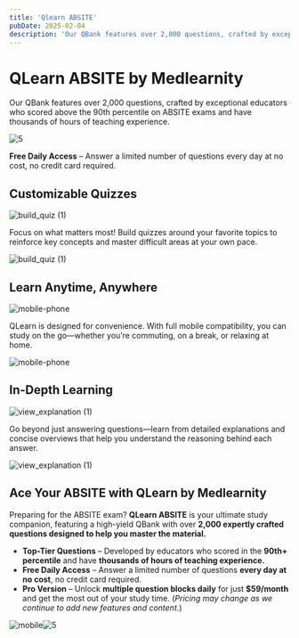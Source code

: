 ```yaml
---
title: 'Qlearn ABSITE'
pubDate: 2025-02-04
description: 'Our QBank features over 2,000 questions, crafted by exceptional educators who scored above the 90th percentile on ABSITE exams and have thousands of hours '
---
```


# **QLearn ABSITE by Medlearnity**

Our QBank features over 2,000 questions, crafted by exceptional educators who scored above the 90th percentile on ABSITE exams and have thousands of hours of teaching experience.

![](https://i2xfwztd2ksbegse.public.blob.vercel-storage.com/wp/2025/02/5.webp '5')

**Free Daily Access** – Answer a limited number of questions every day at no cost, no credit card required.

## Customizable Quizzes

![](https://i2xfwztd2ksbegse.public.blob.vercel-storage.com/wp/2025/02/build_quiz-1.webp 'build_quiz (1)')

Focus on what matters most! Build quizzes around your favorite topics to reinforce key concepts and master difficult areas at your own pace.

![](https://i2xfwztd2ksbegse.public.blob.vercel-storage.com/wp/2025/02/build_quiz-1.webp 'build_quiz (1)')

## Learn Anytime, Anywhere

![](https://i2xfwztd2ksbegse.public.blob.vercel-storage.com/wp/2025/02/mobile-phone.webp 'mobile-phone')

QLearn is designed for convenience. With full mobile compatibility, you can study on the go—whether you’re commuting, on a break, or relaxing at home.

![](https://i2xfwztd2ksbegse.public.blob.vercel-storage.com/wp/2025/02/mobile-phone.webp 'mobile-phone')

## In-Depth Learning

![](https://i2xfwztd2ksbegse.public.blob.vercel-storage.com/wp/2025/02/view_explanation-1.webp 'view_explanation (1)')

Go beyond just answering questions—learn from detailed explanations and concise overviews that help you understand the reasoning behind each answer.

![](https://i2xfwztd2ksbegse.public.blob.vercel-storage.com/wp/2025/02/view_explanation-1.webp 'view_explanation (1)')

## Ace Your ABSITE with QLearn by Medlearnity

Preparing for the ABSITE exam? **QLearn ABSITE** is your ultimate study companion, featuring a high-yield QBank with over **2,000 expertly crafted questions designed to help you master the material.**

- **Top-Tier Questions** – Developed by educators who scored in the **90th+ percentile** and have **thousands of hours of teaching experience.**
- **Free Daily Access** – Answer a limited number of questions **every day at no cost**, no credit card required.
- **Pro Version** – Unlock **multiple question blocks daily** for just **$59/month** and get the most out of your study time. (_Pricing may change as we continue to add new features and content._)

![](https://i2xfwztd2ksbegse.public.blob.vercel-storage.com/wp/2025/02/mobile.webp 'mobile')![](https://i2xfwztd2ksbegse.public.blob.vercel-storage.com/wp/2025/02/5.webp '5')
